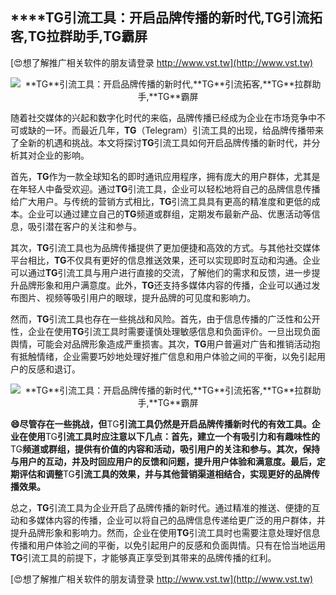 ## ****TG**引流工具：开启品牌传播的新时代,**TG**引流拓客,**TG**拉群助手,**TG**霸屏**

[😍想了解推广相关软件的朋友请登录 http://www.vst.tw](http://www.vst.tw)

 <center><img src="https://vst.tw/MP4/tuiguang/png/8.png" alt="**TG**引流工具：开启品牌传播的新时代,**TG**引流拓客,**TG**拉群助手,**TG**霸屏"></center>

随着社交媒体的兴起和数字化时代的来临，品牌传播已经成为企业在市场竞争中不可或缺的一环。而最近几年，**TG**（Telegram）引流工具的出现，给品牌传播带来了全新的机遇和挑战。本文将探讨**TG**引流工具如何开启品牌传播的新时代，并分析其对企业的影响。

首先，**TG**作为一款全球知名的即时通讯应用程序，拥有庞大的用户群体，尤其是在年轻人中备受欢迎。通过**TG**引流工具，企业可以轻松地将自己的品牌信息传播给广大用户。与传统的营销方式相比，**TG**引流工具具有更高的精准度和更低的成本。企业可以通过建立自己的**TG**频道或群组，定期发布最新产品、优惠活动等信息，吸引潜在客户的关注和参与。

其次，**TG**引流工具也为品牌传播提供了更加便捷和高效的方式。与其他社交媒体平台相比，**TG**不仅具有更好的信息推送效果，还可以实现即时互动和沟通。企业可以通过**TG**引流工具与用户进行直接的交流，了解他们的需求和反馈，进一步提升品牌形象和用户满意度。此外，**TG**还支持多媒体内容的传播，企业可以通过发布图片、视频等吸引用户的眼球，提升品牌的可见度和影响力。

然而，**TG**引流工具也存在一些挑战和风险。首先，由于信息传播的广泛性和公开性，企业在使用**TG**引流工具时需要谨慎处理敏感信息和负面评价。一旦出现负面舆情，可能会对品牌形象造成严重损害。其次，**TG**用户普遍对广告和推销活动抱有抵触情绪，企业需要巧妙地处理好推广信息和用户体验之间的平衡，以免引起用户的反感和退订。

 <center><img src="https://vst.tw/MP4/tuiguang/png/4.png" alt="**TG**引流工具：开启品牌传播的新时代,**TG**引流拓客,**TG**拉群助手,**TG**霸屏"></center>

**😄尽管存在一些挑战，但**TG**引流工具仍然是开启品牌传播新时代的有效工具。企业在使用**TG**引流工具时应注意以下几点：首先，建立一个有吸引力和有趣味性的**TG**频道或群组，提供有价值的内容和活动，吸引用户的关注和参与。其次，保持与用户的互动，并及时回应用户的反馈和问题，提升用户体验和满意度。最后，定期评估和调整**TG**引流工具的效果，并与其他营销渠道相结合，实现更好的品牌传播效果。**

总之，**TG**引流工具为企业开启了品牌传播的新时代。通过精准的推送、便捷的互动和多媒体内容的传播，企业可以将自己的品牌信息传递给更广泛的用户群体，并提升品牌形象和影响力。然而，企业在使用**TG**引流工具时也需要注意处理好信息传播和用户体验之间的平衡，以免引起用户的反感和负面舆情。只有在恰当地运用**TG**引流工具的前提下，才能够真正享受到其带来的品牌传播的红利。

[😍想了解推广相关软件的朋友请登录 http://www.vst.tw](http://www.vst.tw)



